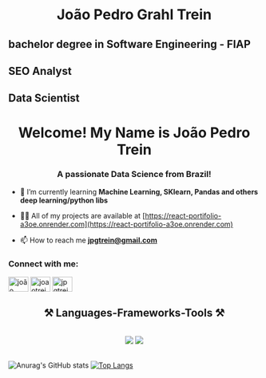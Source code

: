 <h1 align="center">João Pedro Grahl Trein</h1>
<h2>bachelor degree in Software Engineering - FIAP</h2>
<h2>SEO Analyst</h2>
<h2>Data Scientist</h2>

<h1 align="center">Welcome! My Name is João Pedro Trein</h1>
<h3 align="center">A passionate Data Science from Brazil!</h3>

- 🌱 I’m currently learning **Machine Learning, SKlearn, Pandas and others deep learning/python libs**

- 👨‍💻 All of my projects are available at [https://react-portifolio-a3oe.onrender.com](https://react-portifolio-a3oe.onrender.com)

- 📫 How to reach me **jpgtrein@gmail.com**

<h3 align="left">Connect with me:</h3>
<p align="left">
<a href="https://linkedin.com/in/joão pedro grahl trein" target="blank"><img align="center" src="https://raw.githubusercontent.com/rahuldkjain/github-profile-readme-generator/master/src/images/icons/Social/linked-in-alt.svg" alt="joão pedro grahl trein" height="30" width="40" /></a>
<a href="https://kaggle.com/joaotrein" target="blank"><img align="center" src="https://raw.githubusercontent.com/rahuldkjain/github-profile-readme-generator/master/src/images/icons/Social/kaggle.svg" alt="joaotrein" height="30" width="40" /></a>
<a href="https://instagram.com/jpgtrein" target="blank"><img align="center" src="https://raw.githubusercontent.com/rahuldkjain/github-profile-readme-generator/master/src/images/icons/Social/instagram.svg" alt="jpgtrein" height="30" width="40" /></a>
</p>

<h2 align="center">⚒️ Languages-Frameworks-Tools ⚒️</h2>
<br/>
<div align="center">
    <img src="https://skillicons.dev/icons?i=react,bootstrap,mui,html,css,vscode,github,figma,tailwind,git,r" />
    <img src="https://skillicons.dev/icons?i=nodejs,python,javascript,typescript,express,firebase,mongodb,c,java,nextjs,mysql,flask" /><br>
</div>

</div>

<br/>


![Anurag's GitHub stats](https://github-readme-stats.vercel.app/api?username=Joaotrein&show_icons=true&theme=merko)
[![Top Langs](https://github-readme-stats.vercel.app/api/top-langs/?username=Joaotrein&layout=compact&theme=merko)](https://github.com/Joaotrein/github-readme-stats)


  
